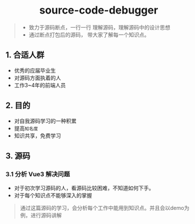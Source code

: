 <h1 align="center">source-code-debugger</h1>

> - 致力于源码断点，一行一行 理解源码，理解源码中的设计思想
> - 通过断点打包后的源码， 带大家了解每一个知识点。

## 1. 合适人群

- 优秀的应届毕业生
- 对源码方面执着的人
- 工作3~4年的前端人员

## 2. 目的

- 对自我源码学习的一种积累
- 提高`知名度`
- 知识共享，免费学习

## 3. 源码

### 3.1 分析 Vue3 解决问题

- 对于初次学习源码的人，看源码比较困难，不知道如何下手。
- 对于每个知识点不能够深入的掌握

> 通过这篇源码的学习，会分析每个工作中能用到知识点。并且会以demo为例，进行源码讲解

